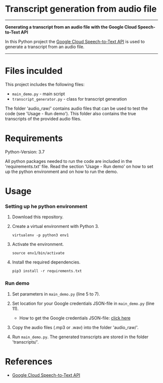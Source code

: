 # Transcript generation from audio file

---

**Generating a transcript from an audio file with the Google Cloud Speech-to-Text API**

In this Python project the [Google Cloud Speech-to-Text API](https://cloud.google.com/speech-to-text) is used to generate a transcript from an audio file. 

---

# Files inculded

This project includes the following files:
* <code>main_demo.py</code> - main script
* <code>transcript_generator.py</code> - class for transcript generation

The folder 'audio_raw/' contains audio files that can be used to test the code (see 'Usage - Run demo'). This folder also contains the true transcripts of the provided audio files.

# Requirements

Python-Version: 3.7

All python packages needed to run the code are included in the 'requirements.txt' file. Read the section 'Usage - Run demo' on how to set up the python environment and on how to run the demo.

# Usage

### Setting up he python environment 

1. Download this repository. 
2. Create a virtual environment with Python 3.

    ```
    virtualenv -p python3 env1
    ```

3. Activate the environment.

    ```
    source env1/bin/activate
    ```

4. Install the required dependencies.

    ```
    pip3 install -r requirements.txt
    ```

### Run demo

1. Set parameters in <code>main_demo.py</code> (line 5 to 7).

2. Set location for your Google credentials JSON-file in <code>main_demo.py</code> (line 11).
    - How to get the Google credentials JSON-file: [click here](https://cloud.google.com/docs/authentication/getting-started)

3. Copy the audio files (.mp3 or .wav) into the folder 'audio_raw/'.

4. Run <code>main_demo.py</code>. The generated transcripts are stored in the folder 'transcripts/'.

# References

* [Google Cloud Speech-to-Text API](https://cloud.google.com/speech-to-text)
